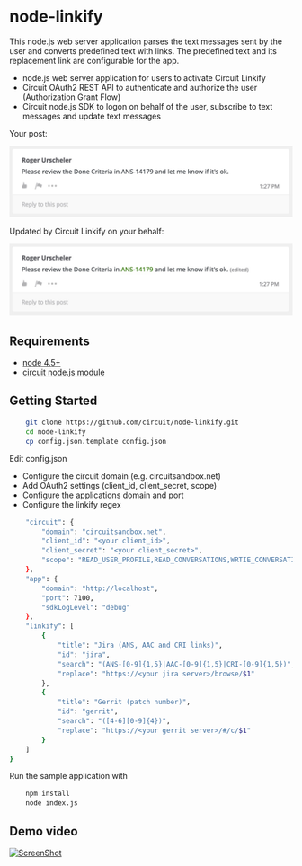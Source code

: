 # node-linkify

This node.js web server application parses the text messages sent by the user and converts predefined text with links. The predefined text and its replacement link are configurable for the app.

* node.js web server application for users to activate Circuit Linkify
* Circuit OAuth2 REST API to authenticate and authorize the user (Authorization Grant Flow)
* Circuit node.js SDK to logon on behalf of the user, subscribe to text messages and update text messages

Your post:

<img src="public/before.jpg" width="600px">

Updated by Circuit Linkify on your behalf:

<img src="public/after.jpg" width="600px">


## Requirements
* [node 4.5+](http://nodejs.org/download/)
* [circuit node.js module](https://circuitsandbox.net/sdk/)

## Getting Started

```bash
    git clone https://github.com/circuit/node-linkify.git
    cd node-linkify
    cp config.json.template config.json
```

Edit config.json
* Configure the circuit domain (e.g. circuitsandbox.net)
* Add OAuth2 settings (client_id, client_secret, scope)
* Configure the applications domain and port
* Configure the linkify regex

```bash
    "circuit": {
        "domain": "circuitsandbox.net",
        "client_id": "<your client_id>",
        "client_secret": "<your client_secret>",
        "scope": "READ_USER_PROFILE,READ_CONVERSATIONS,WRTIE_CONVERSATIONS"
    },
    "app": {
        "domain": "http://localhost",
        "port": 7100,
        "sdkLogLevel": "debug"
    },
    "linkify": [
        {
            "title": "Jira (ANS, AAC and CRI links)",
            "id": "jira",
            "search": "(ANS-[0-9]{1,5}|AAC-[0-9]{1,5}|CRI-[0-9]{1,5})",
            "replace": "https://<your jira server>/browse/$1"
        },
        {
            "title": "Gerrit (patch number)",
            "id": "gerrit",
            "search": "([4-6][0-9]{4})",
            "replace": "https://<your gerrit server>/#/c/$1"
        }
    ]
}
``` 
 
Run the sample application with 
 
```bash
    npm install
    node index.js
``` 

## Demo video
[![ScreenShot](https://circuit.github.io/images/node-linkify.jpg)](https://circuit.github.io/videos/node-linkify.webm)
